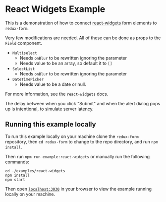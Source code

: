 # React Widgets Example

This is a demonstration of how to connect
[react-widgets](https://github.com/jquense/react-widgets) form elements to `redux-form`.

Very few modifications are needed. All of these can be done as props to the `Field` component.

* `Multiselect`
  * Needs `onBlur` to be rewritten ignoring the parameter
  * Needs value to be an array, so default it to `[]`
* `SelectList`
  * Needs `onBlur` to be rewritten ignoring the parameter
* `DateTimePicker`
  * Needs value to be a date or null.

For more information, see the `react-widgets` docs.

The delay between when you click "Submit" and when the alert dialog pops up is intentional,
to simulate server latency.

## Running this example locally

To run this example locally on your machine clone the `redux-form` repository,
then `cd redux-form` to change to the repo directory, and run `npm install`.

Then run `npm run example:react-widgets` or manually run the
following commands:
```
cd ./examples/react-widgets
npm install
npm start
```

Then open [`localhost:3030`](http://localhost:3030) in your
browser to view the example running locally on your machine.

